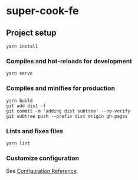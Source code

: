 # super-cook-fe

## Project setup
```
yarn install
```

### Compiles and hot-reloads for development
```
yarn serve
```

### Compiles and minifies for production
```
yarn build
git add dist -f
git commit -m 'adding dist subtree' --no-verify
git subtree push --prefix dist origin gh-pages
```

### Lints and fixes files
```
yarn lint
```

### Customize configuration
See [Configuration Reference](https://cli.vuejs.org/config/).
